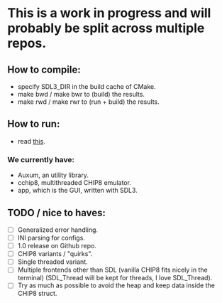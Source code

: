 # This is a work in progress and will probably be split across multiple repos.

## How to compile:
- specify SDL3_DIR in the build cache of CMake.
- make bwd / make bwr to (build) the results.
- make rwd / make rwr to (run + build) the results.

## How to run:
- read [this](./roms/README.md).

### We currently have:
- Auxum, an utility library.
- cchip8, multithreaded CHIP8 emulator.
- app, which is the GUI, written with SDL3.

## TODO / nice to haves:
- [ ] Generalized error handling.
- [ ] INI parsing for configs.
- [ ] 1.0 release on Github repo.
- [ ] CHIP8 variants / "quirks".
- [ ] Single threaded variant.
- [ ] Multiple frontends other than SDL (vanilla CHIP8 fits nicely in the terminal) (SDL_Thread will be kept for threads, I love SDL_Thread).
- [ ] Try as much as possible to avoid the heap and keep data inside the CHIP8 struct.